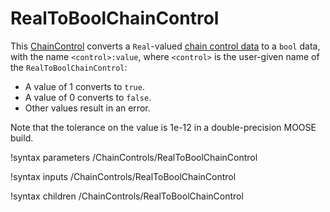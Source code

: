 # RealToBoolChainControl

This [ChainControl](syntax/ChainControls/index.md) converts a `Real`-valued
[chain control data](/ChainControlData.md) to a `bool` data, with the name
`<control>:value`, where `<control>` is the user-given name of the `RealToBoolChainControl`:

- A value of 1 converts to `true`.
- A value of 0 converts to `false`.
- Other values result in an error.

Note that the tolerance on the value is 1e-12 in a double-precision MOOSE build.

!syntax parameters /ChainControls/RealToBoolChainControl

!syntax inputs /ChainControls/RealToBoolChainControl

!syntax children /ChainControls/RealToBoolChainControl
